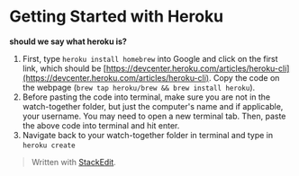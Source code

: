 
# Getting Started with Heroku
**should we say what heroku is?**

1. First, type ``heroku install homebrew`` into Google and click on the first link, which should be [https://devcenter.heroku.com/articles/heroku-cli](https://devcenter.heroku.com/articles/heroku-cli). Copy the code on the webpage (``
brew tap heroku/brew && brew install heroku
``).
2. Before pasting the code into terminal, make sure you are not in the watch-together folder, but just the computer's name and if applicable, your username. You may need to open a new terminal tab. Then, paste the above code into terminal and hit enter.
3. Navigate back to your watch-together folder in terminal and type in ``heroku create``

> Written with [StackEdit](https://stackedit.io/).
<!--stackedit_data:
eyJoaXN0b3J5IjpbLTIwOTI4OTQzOTgsNzMwOTk4MTE2XX0=
-->